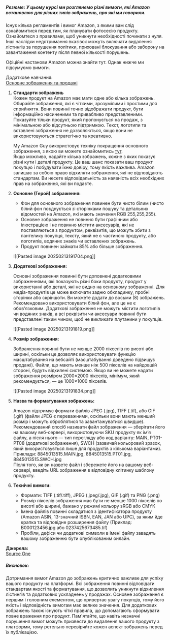 ##### **Резюме**:  У цьому курсі ми розглянемо різні вимоги, які Amazon встановлює для різних типів зображень, про які ми говорили.

Існує кілька регламентів і вимог Amazon, з якими вам слід ознайомитися перед тим, як планувати фотосесію продукту. Ознайомтеся з правилами, щоб уникнути необхідності починати з нуля. Інші наслідки недотримання вказівок можуть включати видалення лістингів за порушення політики, приховані блокування або заборону на завантаження контенту після певної кількості порушень.

Офіційні настанови Amazon можна знайти тут. Однак нижче ми підсумуємо вимоги.

Додаткове навчання:  
[Основне зображення та продажі](https://www.youtube.com/watch?v=92DpEN5U1Ew&t)

1. **Стандарти зображень**  
    Кожен продукт на Amazon має мати одне або кілька зображень. Обирайте зображення, які є чіткими, зрозумілими і простими для сприйняття. Вони повинні точно відображати продукт, бути інформаційно насиченими та привабливо представленими. Показуйте тільки продукт, який пропонується на продаж, з мінімальною або відсутньою підтримкою. Текст, логотипи та вставлені зображення не дозволяються, якщо вони не використовуються стратегічно та креативно.
    
    My Amazon Guy використовує техніку покращення основного зображення, з якою ви можете ознайомитись [тут](https://myamazonguy.com/photography/amazon-listings-amazon-photo-best-practices/).  
    Якщо можливо, надайте кілька зображень, кожне з яких показує різні кути і деталі продукту. Це ваш шанс показати ваш продукт покупцю і побудувати їхню довіру, тому якість важлива. Amazon залишає за собою право відхиляти зображення, які не відповідають стандартам. Ви несете відповідальність за наявність всіх необхідних прав на зображення, які ви подаєте.
    
2. **Основне (Герой) зображення:**
    
    - Фон для основного зображення повинен бути чисто білим (чисто білий фон поєднується зі сторінками пошуку та детальних відомостей на Amazon, які мають значення RGB 255,255,255).
    - Основне зображення не повинно бути графічним або ілюстрацією і не повинно містити аксесуарів, які не поставляються з продуктом, реквізитів, що можуть збити з пантелику покупця, тексту, який не є частиною продукту, або логотипів, водяних знаків чи вставлених зображень.
    - Продукт повинен займати 85% або більше зображення.
    
	![[Pasted image 20250213191704.png]]
    
3. **Додаткові зображення:**
    
    Основні зображення повинні бути доповнені додатковими зображеннями, які показують різні боки продукту, продукт у використанні або деталі, які не видно на основному зображенні. Для медіа-продуктів це може включати задню обкладинку, пробні сторінки або скріншоти. Ви можете додати до восьми (8) зображень.  
    Рекомендовано використовувати білий фон, але це не є обов'язковим. Додаткові зображення не можуть містити логотипів чи водяних знаків, а всі реквізити чи аксесуари повинні бути представлені таким чином, щоб не викликати плутанини у покупців.
    
	![[Pasted image 20250213191819.png]]
    
4. **Розмір зображення:**
    
    Зображення повинні бути не менше 2000 пікселів по висоті або ширині, оскільки це дозволяє використовувати функцію масштабування на вебсайті (масштабування доведено підвищує продажі). Файли, що мають менше ніж 500 пікселів на найдовшій стороні, будуть відхилені системою. Якщо ви не можете надати зображення розміром 2000×2000 пікселів, мінімум, який рекомендується, — це 1000×1000 пікселів.
    
	![[Pasted image 20250213191834.png]]
    
5. **Назва та форматування зображень:**
    
    Amazon підтримує формати файлів JPEG (.jpg), TIFF (.tif), або GIF (.gif) (файли JPEG є переважними, оскільки вони мають менший розмір і можуть оброблятися та завантажуватися швидше).  
    Рекомендований спосіб називати файл зображення — зберігати його на вашому веб-сервері, використовуючи SKU продукту як ім’я файлу, а після нього — тип перегляду або код варіанту: MAIN, PT01-PT08 (додаткові зображення), SWCH (зазвичай кольоровий зразок, який використовується лише для продуктів з кількома варіантами). Приклади: 8845013515.MAIN.jpg, 8845013515.PT01.jpg, 8845013515.SWCH.jpg  
    Після того, як ви назвете файл і збережете його на вашому веб-сервері, введіть URL зображення в відповідну клітинку шаблону продукту.
    
6. **Технічні вимоги:**
    
    - Формати: TIFF (.tif/.tiff), JPEG (.jpeg/.jpg), GIF (.gif) та PNG (.png)
    - Розмір пікселів зображення має бути не менше 1000 пікселів по висоті або ширині, бажано у режимі кольору sRGB або CMYK
    - Імена файлів повинні складатися з ідентифікатора продукту (Amazon ASIN, 13-значний ISBN, EAN, JAN або UPC), за яким йде крапка та відповідне розширення файлу (Приклад: B000123456.jpg або 0237425673485.tif)
    - Пробіли, дефіси чи додаткові символи в імені файлу завадять вашому зображенню бути опублікованим онлайн.

**Джерела:**  
[Source One](https://sell.amazon.com/blog/amazon-product-listings)  
##### **Висновок**:
Дотримання вимог Amazon до зображень критично важливе для успіху вашого продукту на платформі. Всі зображення повинні відповідати стандартам якості та форматування, що дозволить уникнути відхилення лістингів та додаткових ускладнень у продажах. Основне зображення є першим і головним елементом, що привертає увагу покупців, тому його якість і відповідність вимогам має велике значення. Для додаткових зображень також існують чіткі правила, що допомагають сформувати повне враження про продукт. Пам'ятайте, що навіть незначні порушення вимог можуть призвести до видалення вашого продукту з платформи, тому ретельно перевіряйте кожен аспект зображень перед їх публікацією.